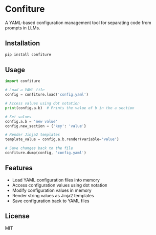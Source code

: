 # Confiture

A YAML-based configuration management tool for separating code from prompts in LLMs.

## Installation

```bash
pip install confiture
```

## Usage

```python
import confiture

# Load a YAML file
config = confiture.load('config.yaml')

# Access values using dot notation
print(config.a.b)  # Prints the value of b in the a section

# Set values
config.a.b = 'new value'
config.new_section = {'key': 'value'}

# Render Jinja2 templates
template_value = config.a.b.render(variable='value')

# Save changes back to the file
confiture.dump(config, 'config.yaml')
```

## Features

- Load YAML configuration files into memory
- Access configuration values using dot notation
- Modify configuration values in memory
- Render string values as Jinja2 templates
- Save configuration back to YAML files

## License

MIT
